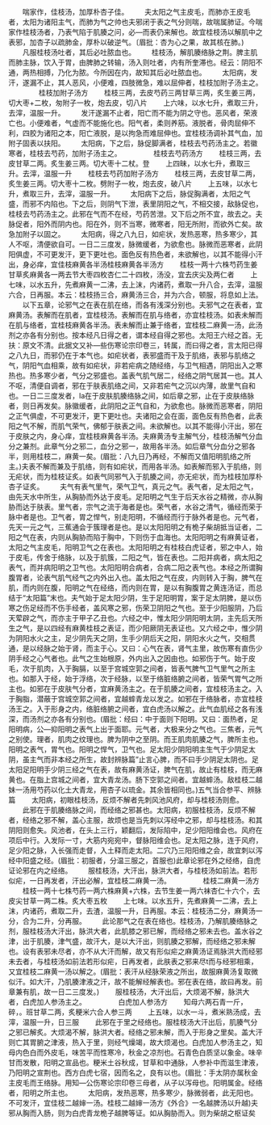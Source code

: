<!-- { "loadSidebar": true } -->
　　喘家作，佳枝汤，加厚朴杏子佳。
　　夫太阳之气主皮毛，而肺亦王皮毛者，太阳为诸阳主气，而肺为气之帅也夫邪闭于表之气分则喘，故喘属肺证。今喘家作桂枝汤者，乃表气陷于肌腠之问，必—而表仍来解也。故宜桂枝汤以解肌中之表邪，加杏子以疏肺金，厚朴以破逆气。〔眉批：杏为心之果，故其核在肺。)
　　凡服桂枝汤吐者，其后必吐脓血也。
　　桂枝汤，解肌腠络脉之荆。脾主肌而肺主脉，饮入于胃，由脾肺之转输，汤入则吐者，内有所奎滞也。经云：阴阳不通，两热相搏，乃化为脓。今所因在内，故知其后必吐脓血也。
　　太阳病，发汗，遂漏不止，其人恶风，小便难，四肢微急，难以屈伸者，桂枝加附子汤主之。
　　
　　桂枝加附子汤方
　　桂枝三两，去皮芍药三两甘草三两，炙生姜三两，切大枣+二枚，匆附子一枚，炮去皮，切八片
　　上六味，以水七升，煮取三升，去滓，温服一升。
　　发汗遂漏不止者，阳亡而不能为阴之守也。恶风者，荣液亡也。小便难者，气虚而不能施化也。阳气者，柔则养筋。液脱者，骨肉屈伸不利，四胶为诸阳之本，阳亡液脱，是以拘急而难屈伸也。宜桂枝汤调补其气血，加附子固表以扶阳。
　　太阳病，下之后，脉促脚满者，桂枝去芍药汤主之。若徽寒者，桂枝去芍药，加附子汤主之。
　　
　　桂枝去芍药汤方
　　桂枝三两，去皮甘草二两。炙生姜三两。切大枣十二杖。登
　　上四昧，以水七升，煮取三升。去滓，温服一升
　　桂枝去芍药加附子汤方
　　桂枝三两，去皮甘草二两，炙生姜三两。切大枣十二枚。劈附子一枚，炮去皮，破八片
　　上五味，以水七升，煮取三升，去滓，温服一升。
　　太阳病下之后，脉促胸满者，太阳之气盛，而邪不内陷也。下之后，则阴气下泄，表里阴阳之气，不相交接，敌脉促也，桂枝去芍药汤主之。此邪在气而不在经，芍药苦泄。又下后之所不宜，故去之。夫脉促者，阳外而阴内也。阳在外，则不当寒，微寒者，阳无所附，而欲外亡矣。故急加附子以固之。
　　太阳病，得之八九日，如疟状，发热恶寒，热多寒少，其人不呕，清便欲自可。一日二三度发，脉微缓者，为欲愈也。脉微而恶寒者，此阴阳俱虚，不可更发汗，更下更吐也。面色反有热色者，未欲解也，以其不能得小汗出，身必痒，宜佳枝麻黄各半汤桂枝麻黄各半汤方
　　桂枝一两十六株芍药生姜甘草炙麻黄各一两去节大枣四枚杏仁二十四枚，汤没，宜去庆尖及两仁者
　　上七味，以水五升，先煮麻黄一二沸，去上沫，内诸药，煮取一升八合，去滓，温服六合，日再服。本云：桂枝扬三合，麻黄汤三合，并为六合，顿服，将息如上法。
　　以下五章，论邪气之在表在肌在络，而各有浅深分别也。夫邪气之在表者，宜麻黄汤。表解而在肌者，宜桂枝汤。表解而在肌与络者，亦宜桂枝汤。如表未解而在肌与络者，宜桂枝麻黄各半汤。表未解而止兼于络者，宜桂枝二麻黄一汤，此汤剂之亦各有分别也。按本经凡日得之者，谓本经自得之邪也。太阳王六经之首。无扶：原文不清。此据文又补—些伤寒论宗印卷三，转属，而曰得之者，言太阳已得之八九日，而邪仍在于本气也。如疟状者，表邪盛而干及于肌络，表邪与肌络之气，阴阳气血相乘，故有如疟状，非若疟病之随经络，与卫气相遇，阴阳出入之寒热也。热多寒少者，气分之邪盛也。盖表气肌气居二，经络之阴气居其一也。其人不呕，清便自调者，邪在于肤表肌络之间，又非若疟气之沉以内薄，故里气自和也。一日二三度发者，Ia在于皮肤肌腠络脉之间，如后章之邪，止在于皮肤络脉者，则日再发矣。脉徽缓者，此阴阳之正气自和，为欲愈也。脉微而恶寒者，阴阳之正气俱虚，不可更发汗，更下更吐也。夫诸阳之会在面，面色反有热色者，此表阳之气不解，而肌气荣气，佛郁于肤表之间。未欲解也。以其不能得小汗出，邪在于皮肤之内，身心痒，宜桂枝麻黄各半汤。夫麻黄汤专主解气分，桂枝汤解气分血分之兼剂。此章气分之邪二，血分之邪一，故用各半汤。如后章气分血分之邪各半，则用桂枝二，麻黄一矣。(眉批：八九日乃再经，不解而又值阳明肌络之所主。)夫表不解而兼及于肌络，则有如疟状，而用各半汤。如表解而邪入于肌络，则无疟状，而为桂枝证炙。如表气同邪气入于肌腠之间，亦无疟状，而为桂枝加厚朴杏子证炙。
　　夫气有表气里气，荣气卫气，真元之气。表气者，足太阳之气，由先天水中所生，从胸胁而外达于皮毛。足阳明之气生于后天水谷之精微，亦从胸胁而达于肤表。里气者，宗气之流于海者是也。荣气者，水谷之清气，循经而荣于脉中者是也。卫气者，胃之悍气，别走阳明，不循经而行于脉外者是也。元气者，先天一元之气，三蕉通会于簇理者是也。是以太阳阳明之有桅子柴胡抵当证者，二阳之气在表，内则从胸胁而陷于胸中，下则伤于血海也。太阳阳明之有麻黄证者，太阳之气主皮毛，阳明卫气之在表也。太阳阳明之有桂枝白虎证者，邪之中人，始于皮毛，传舍于络脉，以及于肌簇，二阳之气，皆在表也。二阳并病者，病太阳之表气，而并病阳明之卫气也。太阳阳明合病者，合病二阳之表气也。本经之所谓胸腹胃者，论表气肌气经气之内外出入也。盖太阳之气在皮，内则转入于胸，脾气在肌，而内则在腹，阳明之气在经络，而内则在胃，是以有胸腹胃之黄连汤证，而总结于“太阳篇”末也。夫气始于足太阳少阴，生于足阳明胃，案于足太阴脾，是以伤寒之伤足经而不伤手经者，盖风寒之邪，伤荣卫阴阳之气也。至于少阳服阴，乃后天荤辟之气，而亦主于甲子乙丑也。六经之中，惟太阳少阴阳明太阴，主先后天所生之气，是以四经有麻黄桂枝之表证，而少阳厥阴无表证也。又六经之中，惟少阴为阴阳水火之主，足少阴先天之阴，生手少阴后天之阳，阴阳水火之气，交相贯通，是以经脉之始于肾，而主于心。又曰：心气在表，肾气主里，故伤寒有直伤少阴手经之心气者也。此气之生始根原，外内出入之因由也。如邪伤于气。始于皮毛，次于肌肉，入于胸膈，以至于宫城空郭之间者，皆表气脾气卫气里气之所主也。如那入于经，始于浮络，次于经脉，以至于络脏络腑之间者，皆荣气胃气之所主也。如邪在于皮肤气分者，宜麻黄汤主之。在于肌腠之间者，宜桂枝汤主之。入于胸脂，潜蔽于宫城空郭之间者，宜越蟀青龙以发之。如邪在于络脉者，亦宜桂枝汤王之。入于形身之内，络脏络腑之间者，宜白虎汤以解之。此气血肌经之各有浅深，而汤剂之亦各有分别也。(眉批：经曰：中于面则下阳明。又曰：面热者，足阳明病，公—抑阳明之表气上出于面耶。元气者，大极来分之气也。三焦者，元气之别使。理者，肌肉之纹理也。脾为阴中之至阴。而王肌肉肌腠之气，脾所主也。阳明之表气，胃气也。阳明之悍气，卫气也。足太阳少阴阳明主生气于少阴足太阴，虽主气而非本经之所生，故封辨脉篇”止言心脾，而不曰手少阴足太阴也。足太阳足阳明手少阴三经之气在表，故有麻黄汤证，脾气在肌，故止有桂枝，而无麻黄也。在脂上宫城之间者，宜大青龙汤。肠下空郭之间者。宜越蟀汤。敌桂枝二越妹一汤用芍药以化土大青龙，用杏子以琉金。其余皆相同也。)五气当合参平、辨脉篇
　　太阳病，初眼桂枝汤，反烦不解者先刺风池风府，却与桂枝汤则愈。
　　此邪在于肌腠络脉之间，而经络之邪甚也。太阳病，初服桂枝汤，反烦不解者，经络之邪不解，盖心主服，故烦也是当先刺以泻经中之邪，却与桂枝汤。和其阴阳则愈失。风池者，在头上三行，颖翻后，发际陷中，足少阳阳维会也。风府在项后中行。入发际一寸，大筋内宛宛中，督脉阳维会也。足太阳之脉，连于风府，足少阳之脉，入长强而走督，入土释而走太阳。二穴乃三阳阳维之会，故宜刺以泻经中阳盛之经。(眉批：初服者，分温三服之，首服也)此章论邪在外之经络，自虎证论邪在内之经络。
　　服桂枝汤，大汗出，脉洪大者，与桂枝汤如前法。若形似疟，一日再发者，汗出必解，宜桂枝二麻黄一汤。
　　
　　桂枝二麻黄一汤方
　　桂枝一两十七株芍药一两六株麻黄+六株，去节生姜一两六袜杏仁十六个，去皮尖甘草一两二株。炙大枣五枚
　　上七味。以水五升，先煮麻黄一二沸，去上沫，内诸药，煮取二升，去渣，温服一升，日再服。本云：桂枝汤二分，麻黄汤一分，合为二升，分再服。
　　此论那气之在表在络也。桂枝汤，乃解肌腠络脉之剂，服桂枝汤大汗出，脉洪大者，此肌膝之邪已解，而经络之邪未去也。盖水谷之津，出于肌腠，津气盛，故汗大，是以大汗出，则肌腠之邪解，而经络之邪未解也。设有表邪未尽者，亦不从大汗而解，故又有形似疟之麻黄汤证焉脉洪大而经邪未去者，与桂枝汤如前法若形似疟，日再发者，此肤表之邪来尽t而与经邪相乘，又宜桂枝二麻黄一汤以解之。(眉批：表汗从经脉荣液之所出，故服麻黄汤复取微似汗。如大汗，乃肌腠津液之汗，故不能解经解表也。邪在表在络，故曰再发。前章兼有肌，故一日二三度发。)
　　服桂枝汤，大汗出后，大烦渴不解，脉洪大者，白虎加人参汤主之。
　　
　　白虎加人参汤方
　　知母六两石青一斤，碎，。班甘草二两，炙粳米六合人参三两
　　上五味，以水一斗，煮米熟汤成，去滓，温服一升，日三服
　　此邪在于里之经络也。服桂枝汤大汗出后，肌腠气分之邪已解炙。大烦渴不解，脉洪大者。经络之邪未解，而入于形身之里矣。盖大汗则亡其胃腑之津液，热入于里，则经气燥竭，故大烦渴也。白虎加人参汤主之，知母内色白而外皮毛，味苦平而性寒冷，秋金之凉剂也。石青色白质坚以象金。味辛甘而发散，阳明之宣品也。粳米土谷秋成，甘草和中通脉，人参补中而滋生津液，乃阳明之宣荆也。西方白虎七宿，因而名之，良有以也。(眉批：手太阴亦属秋金主皮毛而王络脉。用知—公伤寒论宗印卷三母者，从子以泻母也。阳明属金。经络者，阳明之所主也。
　　太阳病，发热恶寒，热多寒少，脉微弱者，此无阳也。不可发汗，宜佳枝二越婶一汤。桂枝二越婶一汤方《外合》一名越脾汤以升越)夫邪从胸而入肠，则为白虎青龙桅子越脾等证。如从胸胁而入。则为柴胡之枢证矣
